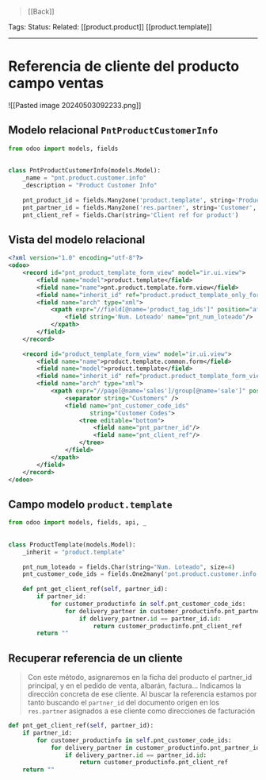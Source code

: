 > [[Back]]

Tags: 
Status: 
Related: [[product.product]] [[product.template]]

___

# Referencia de cliente del producto campo ventas

![[Pasted image 20240503092233.png]]


## Modelo relacional `PntProductCustomerInfo`
```python
from odoo import models, fields  
  
  
class PntProductCustomerInfo(models.Model):  
    _name = "pnt.product.customer.info"  
    _description = "Product Customer Info"  
  
    pnt_product_id = fields.Many2one('product.template', string='Product', required=True)  
    pnt_partner_id = fields.Many2one('res.partner', string='Customer', required=True)  
    pnt_client_ref = fields.Char(string='Client ref for product')
```

## Vista del modelo relacional
```xml
<?xml version="1.0" encoding="utf-8"?>  
<odoo>  
    <record id="pnt_product_template_form_view" model="ir.ui.view">  
        <field name="model">product.template</field>  
        <field name="name">pnt.product.template.form.view</field>  
        <field name="inherit_id" ref="product.product_template_only_form_view"/>  
        <field name="arch" type="xml">  
            <xpath expr="//field[@name='product_tag_ids']" position="after">  
                <field string='Num. Loteado' name="pnt_num_loteado"/>  
            </xpath>  
        </field>  
    </record>  
  
    <record id="product_template_form_view" model="ir.ui.view">  
        <field name="name">product.template.common.form</field>  
        <field name="model">product.template</field>  
        <field name="inherit_id" ref="product.product_template_form_view" />  
        <field name="arch" type="xml">  
            <xpath expr="//page[@name='sales']/group[@name='sale']" position="after">  
                <separator string="Customers" />  
                <field name="pnt_customer_code_ids"  
                       string="Customer Codes">  
                    <tree editable="bottom">  
                        <field name="pnt_partner_id"/>  
                        <field name="pnt_client_ref"/>  
                    </tree>  
                </field>  
            </xpath>  
        </field>  
    </record>  
</odoo>
```

## Campo modelo `product.template`
```python
from odoo import models, fields, api, _  
  
  
class ProductTemplate(models.Model):  
    _inherit = "product.template"  
  
    pnt_num_loteado = fields.Char(string="Num. Loteado", size=4)  
    pnt_customer_code_ids = fields.One2many('pnt.product.customer.info', 'pnt_product_id', string='Customer Codes')  
  
    def pnt_get_client_ref(self, partner_id):  
        if partner_id:  
            for customer_productinfo in self.pnt_customer_code_ids:  
                for delivery_partner in customer_productinfo.pnt_partner_id.child_ids:  
                    if delivery_partner.id == partner_id.id:  
                        return customer_productinfo.pnt_client_ref  
        return ""
```

## Recuperar referencia de un cliente
> Con este método, asignaremos en la ficha del producto el partner_id principal, y en el pedido de venta, albarán, factura... Indicamos la dirección concreta de ese cliente.
> Al buscar la referencia estamos por tanto buscando el `partner_id` del documento origen en los `res.partner` asignados a ese cliente como direcciones de facturación
```python
def pnt_get_client_ref(self, partner_id):  
	if partner_id:  
		for customer_productinfo in self.pnt_customer_code_ids:  
			for delivery_partner in customer_productinfo.pnt_partner_id.child_ids:  
				if delivery_partner.id == partner_id.id:  
					return customer_productinfo.pnt_client_ref  
	return ""
```